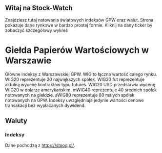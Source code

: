 ## Witaj na Stock-Watch

Znajdziesz tutaj notowania światowych indeksów GPW oraz walut. 
Strona pokazuje dane rynkowe w bardzo prostej formie.
Kliknij na dany ticker by zobaczyć szczegółowy wykres

# Giełda Papierów Wartościowych w Warszawie

Główne indeksy z Warszawskiej GPW. WIG to łączna wartość całego rynku. 
WIG20 reprezentuje 20 największych spółek. WIG20 fut reprezentuje aktulną wycenę kontraktów typu futures.
WIG20 USD przedstawia wycenę WIG20 w dolarze amerykańskim.
mWIG40 reprezentuje 40 średnich spółek notowanych na giełdzie.
sWIG80 reprezentuje 80 małych spółek notowanych na GPW.
Indeksy uwzględniaja jedynie wartości cenowe transakacji bez wypłacanych dywidend.

<script type="text/javascript" src="https://static.stooq.com/pp/gc.js"></script>

## Waluty

<script type="text/javascript" src="https://static.stooq.com/pp/c.js"></script>

### Indeksy
<script type="text/javascript" src="https://static.stooq.com/pp/wc.js"></script>


Dane pochodzą z https://stooq.pl/. 
